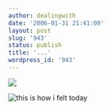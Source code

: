 ```yaml
---
author: dealingwith
date: '2006-01-31 21:41:00'
layout: post
slug: '943'
status: publish
title: '...'
wordpress_id: '943'
---
```


![][1]

![this is how i felt today][2]

   [1]: http://danielsjourney.com/blog/files/2006/01/zzzzzz7654329.jpg

   [2]: http://danielsjourney.com/blog/files/2006/01/zzzzzz7654223.jpg (thisis how i felt today)

